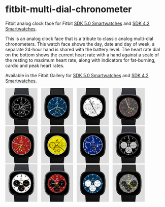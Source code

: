 # fitbit-multi-dial-chronometer
Fitbit analog clock face for Fitbit [SDK 5.0 Smartwatches](https://gallery.fitbit.com/details/d736d6c7-2404-4a1d-8e9e-241023ac7960) 
and [SDK 4.2 Smartwatches](https://gallery.fitbit.com/details/e942e96f-e8f7-4bbe-921d-1622d25a7c3b).

This is an analog clock face that is a tribute to classic analog
multi-dial chronometers. This watch face shows the day, date and day of week,
a separate 24-hour hand is shared with the battery level. The heart rate dial on the 
bottom shows the current heart rate with a hand against a scale of the resting to maximum
heart rate, along with indicators for fat-burning, cardio and peak heart rates.

Available in the Fitbit Gallery for [SDK 5.0 Smartwatches](https://gallery.fitbit.com/details/d736d6c7-2404-4a1d-8e9e-241023ac7960) 
and [SDK 4.2 Smartwatches](https://gallery.fitbit.com/details/e942e96f-e8f7-4bbe-921d-1622d25a7c3b).

<img src="./faceimages/BlackWatch.png" alt="Black Watch Face"
width="20%"> &nbsp;  <img src="./faceimages/WhiteOnBlueWatch.png" alt="White on Blue Watch Face"
width="20%"> &nbsp;  <img src="./faceimages/WhiteWatch.png" alt="White Watch Face"
width="20%"> &nbsp;  <img src="./faceimages/OrangeOnGreyWatch.png" alt="Orange on White Watch Face"
width="20%"> &nbsp;  <img src="./faceimages/RacingRedWatch.png" alt="Racing Red Watch Face"
width="20%"> &nbsp;  <img src="./faceimages/RacingYellowWatch.png" alt="Racing Yellow Watch Face"
width="20%"> &nbsp;  <img src="./faceimages/RacingBlueWatch.png" alt="Racing Blue Watch Face"
width="20%"> &nbsp;  <img src="./faceimages/BlackAndSilverWatch.png" alt="Black and Silver Watch Face"
width="20%"> &nbsp;  <img src="./faceimages/WhiteAndBlackWatch.png" alt="White andBlack Watch Face"
width="20%"> &nbsp;  <img src="./faceimages/RedAndBlackWatch.png" alt="Red and Black Watch Face"
width="20%"> &nbsp;  <img src="./faceimages/BlueAndWhiteWatch.png" alt="Blue and White Watch Face"
width="20%"> &nbsp;  <img src="./faceimages/GrayAndBlackWatch.png" alt="Gray and Black Watch Face"
width="20%"> &nbsp;
